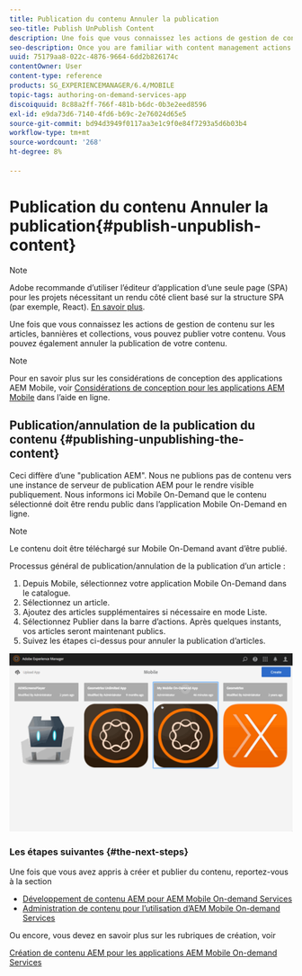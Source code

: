 ```yaml
---
title: Publication du contenu Annuler la publication
seo-title: Publish UnPublish Content
description: Une fois que vous connaissez les actions de gestion de contenu sur les articles, bannières et collections, suivez cette page pour découvrir comment publier votre contenu. Vous pouvez également annuler la publication de votre contenu.
seo-description: Once you are familiar with content management actions on articles, banners, and collections, follow this page to learn about how you can publish your content. Also you can unpublish your content.
uuid: 75179aa8-022c-4876-9664-6dd2b826174c
contentOwner: User
content-type: reference
products: SG_EXPERIENCEMANAGER/6.4/MOBILE
topic-tags: authoring-on-demand-services-app
discoiquuid: 8c88a2ff-766f-481b-b6dc-0b3e2eed8596
exl-id: e9da73d6-7140-4fd6-b69c-2e76024d65e5
source-git-commit: bd94d3949f0117aa3e1c9f0e84f7293a5d6b03b4
workflow-type: tm+mt
source-wordcount: '268'
ht-degree: 8%

---
```


# Publication du contenu Annuler la publication{#publish-unpublish-content}

>[!NOTE]
>
>Adobe recommande d’utiliser l’éditeur d’application d’une seule page (SPA) pour les projets nécessitant un rendu côté client basé sur la structure SPA (par exemple, React). [En savoir plus](/help/sites-developing/spa-overview.md).

Une fois que vous connaissez les actions de gestion de contenu sur les articles, bannières et collections, vous pouvez publier votre contenu. Vous pouvez également annuler la publication de votre contenu.

>[!NOTE]
>
>Pour en savoir plus sur les considérations de conception des applications AEM Mobile, voir [Considérations de conception pour les applications AEM Mobile](https://helpx.adobe.com/digital-publishing-solution/help/design-app.html) dans l’aide en ligne.

## Publication/annulation de la publication du contenu {#publishing-unpublishing-the-content}

Ceci diffère d’une &quot;publication AEM&quot;. Nous ne publions pas de contenu vers une instance de serveur de publication AEM pour le rendre visible publiquement. Nous informons ici Mobile On-Demand que le contenu sélectionné doit être rendu public dans l’application Mobile On-Demand en ligne.

>[!NOTE]
>
>Le contenu doit être téléchargé sur Mobile On-Demand avant d’être publié.

Processus général de publication/annulation de la publication d’un article :

1. Depuis Mobile, sélectionnez votre application Mobile On-Demand dans le catalogue.
1. Sélectionnez un article.
1. Ajoutez des articles supplémentaires si nécessaire en mode Liste.
1. Sélectionnez Publier dans la barre d’actions. Après quelques instants, vos articles seront maintenant publics.
1. Suivez les étapes ci-dessus pour annuler la publication d’articles.

<!-- FAIL >>[!NOTE]
>
>Generally, you should preflight before publishing. See [Previewing with Preflight](/content/docs/en/aem/6-3/administer/mobile-apps/aem-mobile/previewing-with-preflight-on-demand-services.md) for more details.-->

![chlimage_1-9](assets/chlimage_1-9.gif)

### Les étapes suivantes {#the-next-steps}

Une fois que vous avez appris à créer et publier du contenu, reportez-vous à la section

* [Développement de contenu AEM pour AEM Mobile On-demand Services](/help/mobile/aem-mobile-on-demand.md)
* [Administration de contenu pour l’utilisation d’AEM Mobile On-demand Services](/help/mobile/aem-mobile.md)

Ou encore, vous devez en savoir plus sur les rubriques de création, voir

[Création de contenu AEM pour les applications AEM Mobile On-demand Services](/help/mobile/mobile-apps-ondemand.md)
